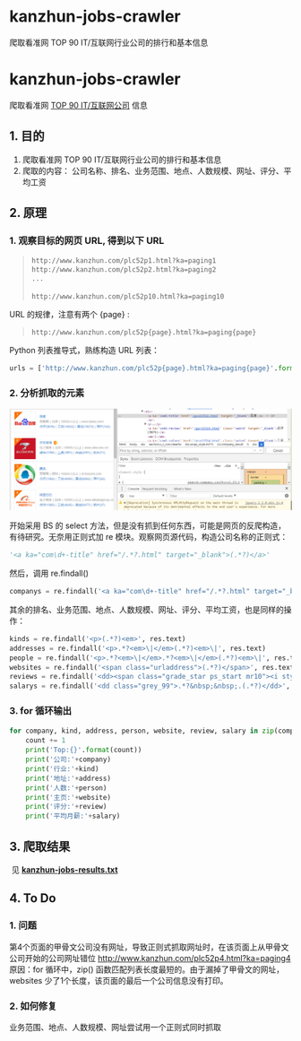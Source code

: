 # kanzhun-jobs-crawler
爬取看准网 TOP 90 IT/互联网行业公司的排行和基本信息
# kanzhun-jobs-crawler
爬取看准网 [TOP 90 IT/互联网公司](http://www.kanzhun.com/plc52p1.html?ka=select-hangye-1) 信息

## 1. 目的

1. 爬取看准网 TOP 90 IT/互联网行业公司的排行和基本信息
2. 爬取的内容：
   公司名称、排名、业务范围、地点、人数规模、网址、评分、平均工资

## 2. 原理

### 1. 观察目标的网页 URL, 得到以下 URL

   > ```
   > http://www.kanzhun.com/plc52p1.html?ka=paging1
   > http://www.kanzhun.com/plc52p2.html?ka=paging2
   > ...
   >
   > http://www.kanzhun.com/plc52p10.html?ka=paging10
   > ```

   URL 的规律，注意有两个 {page} :

   > ```
   > http://www.kanzhun.com/plc52p{page}.html?ka=paging{page}
   > ```

   Python 列表推导式，熟练构造 URL 列表：

   ```python
   urls = ['http://www.kanzhun.com/plc52p{page}.html?ka=paging{page}'.format(page=page) for page in range(1, 11)]
   ```

### 2. 分析抓取的元素

   ![](https://raw.githubusercontent.com/Oslomayor/Markdown-Imglib/master/Imgs/kanzhun.PNG)

   开始采用 BS 的 select 方法，但是没有抓到任何东西，可能是网页的反爬构造，有待研究。无奈用正则式加 re 模块。观察网页源代码，构造公司名称的正则式：

   ```python
   '<a ka="com\d+-title" href="/.*?.html" target="_blank">(.*?)</a>'
   ```

   然后，调用 re.findall()

   ```python
   companys = re.findall('<a ka="com\d+-title" href="/.*?.html" target="_blank">(.*?)</a>', res.text)

   ```

   其余的排名、业务范围、地点、人数规模、网址、评分、平均工资，也是同样的操作：

   ```python
   kinds = re.findall('<p>(.*?)<em>', res.text)
   addresses = re.findall('<p>.*?<em>\|</em>(.*?)<em>\|', res.text)
   people = re.findall('<p>.*?<em>\|</em>.*?<em>\|</em>(.*?)<em>\|', res.text)
   websites = re.findall('<span class="urladdress">(.*?)</span>', res.text)
   reviews = re.findall('<dd><span class="grade_star ps_start mr10"><i style="width:.*?;"></i></span>(.*?)</dd>', res.text)
   salarys = re.findall('<dd class="grey_99">.*?&nbsp;&nbsp;.(.*?)</dd>', res.text)
   ```

### 3. for 循环输出

   ```python
   for company, kind, address, person, website, review, salary in zip(companys,kinds,addresses,people,websites,reviews,salarys):
       count += 1
       print('Top:{}'.format(count))
       print('公司:'+company)
       print('行业:'+kind)
       print('地址:'+address)
       print('人数:'+person)
       print('主页:'+website)
       print('评分:'+review)
       print('平均月薪:'+salary)
   ```

## 3. 爬取结果

​	见 [**kanzhun-jobs-results.txt**](https://github.com/Oslomayor/kanzhun-jobs-crawler/blob/master/kanzhun-jobs-results.txt)

## 4. To Do

### 1. 问题

第4个页面的甲骨文公司没有网址，导致正则式抓取网址时，在该页面上从甲骨文公司开始的公司网址错位
http://www.kanzhun.com/plc52p4.html?ka=paging4
原因：for 循环中，zip() 函数匹配列表长度最短的。由于漏掉了甲骨文的网址，websites 少了1个长度，该页面的最后一个公司信息没有打印。

### 2. 如何修复

业务范围、地点、人数规模、网址尝试用一个正则式同时抓取

